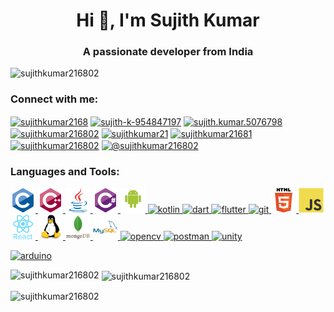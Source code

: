 <h1 align="center">Hi 👋, I'm Sujith Kumar</h1>
<h3 align="center">A passionate developer from India</h3>

<p align="left"> <img src="https://komarev.com/ghpvc/?username=sujithkumar216802&label=Profile%20views&color=0e75b6&style=flat" alt="sujithkumar216802" /> </p>

<h3 align="left">Connect with me:</h3>
<p align="left">
<a href="https://twitter.com/sujithkumar2168" target="blank"><img align="center" src="https://raw.githubusercontent.com/rahuldkjain/github-profile-readme-generator/master/src/images/icons/Social/twitter.svg" alt="sujithkumar2168" height="30" width="40" /></a>
<a href="https://linkedin.com/in/sujith-k-954847197" target="blank"><img align="center" src="https://raw.githubusercontent.com/rahuldkjain/github-profile-readme-generator/master/src/images/icons/Social/linked-in-alt.svg" alt="sujith-k-954847197" height="30" width="40" /></a>
<a href="https://fb.com/sujith.kumar.5076798" target="blank"><img align="center" src="https://raw.githubusercontent.com/rahuldkjain/github-profile-readme-generator/master/src/images/icons/Social/facebook.svg" alt="sujith.kumar.5076798" height="30" width="40" /></a>
<a href="https://instagram.com/sujithkumar216802" target="blank"><img align="center" src="https://raw.githubusercontent.com/rahuldkjain/github-profile-readme-generator/master/src/images/icons/Social/instagram.svg" alt="sujithkumar216802" height="30" width="40" /></a>
<a href="https://www.codechef.com/users/sujithkumar21" target="blank"><img align="center" src="https://cdn.jsdelivr.net/npm/simple-icons@3.1.0/icons/codechef.svg" alt="sujithkumar21" height="30" width="40" /></a>
<a href="https://www.hackerrank.com/sujithkumar21681" target="blank"><img align="center" src="https://raw.githubusercontent.com/rahuldkjain/github-profile-readme-generator/master/src/images/icons/Social/hackerrank.svg" alt="sujithkumar21681" height="30" width="40" /></a>
<a href="https://codeforces.com/profile/sujithkumar216802" target="blank"><img align="center" src="https://cdn.jsdelivr.net/npm/simple-icons@3.0.1/icons/codeforces.svg" alt="sujithkumar216802" height="30" width="40" /></a>
<a href="https://www.hackerearth.com/@sujithkumar216802" target="blank"><img align="center" src="https://raw.githubusercontent.com/rahuldkjain/github-profile-readme-generator/master/src/images/icons/Social/hackerearth.svg" alt="@sujithkumar216802" height="30" width="40" /></a>
</p>

<h3 align="left">Languages and Tools:</h3>
<p align="left"> 
<a href="https://www.cprogramming.com/" target="_blank"> <img src="https://raw.githubusercontent.com/devicons/devicon/master/icons/c/c-original.svg" alt="c" width="40" height="40"/> </a> <a href="https://www.w3schools.com/cpp/" target="_blank"> <img src="https://raw.githubusercontent.com/devicons/devicon/master/icons/cplusplus/cplusplus-original.svg" alt="cplusplus" width="40" height="40"/> </a><a href="https://www.java.com" target="_blank"> <img src="https://raw.githubusercontent.com/devicons/devicon/master/icons/java/java-original.svg" alt="java" width="40" height="40"/> </a> <a href="https://www.w3schools.com/cs/" target="_blank"> <img src="https://raw.githubusercontent.com/devicons/devicon/master/icons/csharp/csharp-original.svg" alt="csharp" width="40" height="40"/> </a> <a href="https://developer.android.com" target="_blank"> <img src="https://raw.githubusercontent.com/devicons/devicon/master/icons/android/android-original-wordmark.svg" alt="android" width="40" height="40"/> </a> <a href="https://kotlinlang.org" target="_blank"> <img src="https://www.vectorlogo.zone/logos/kotlinlang/kotlinlang-icon.svg" alt="kotlin" width="40" height="40"/> </a> <a href="https://dart.dev" target="_blank"> <img src="https://www.vectorlogo.zone/logos/dartlang/dartlang-icon.svg" alt="dart" width="40" height="40"/> </a> <a href="https://flutter.dev" target="_blank"> <img src="https://www.vectorlogo.zone/logos/flutterio/flutterio-icon.svg" alt="flutter" width="40" height="40"/> </a> <a href="https://git-scm.com/" target="_blank"> <img src="https://www.vectorlogo.zone/logos/git-scm/git-scm-icon.svg" alt="git" width="40" height="40"/> </a> <a href="https://www.w3.org/html/" target="_blank"> <img src="https://raw.githubusercontent.com/devicons/devicon/master/icons/html5/html5-original-wordmark.svg" alt="html5" width="40" height="40"/> </a> <a href="https://developer.mozilla.org/en-US/docs/Web/JavaScript" target="_blank"> <img src="https://raw.githubusercontent.com/devicons/devicon/master/icons/javascript/javascript-original.svg" alt="javascript" width="40" height="40"/> </a> <a href="https://reactjs.org/" target="_blank"> <img src="https://raw.githubusercontent.com/devicons/devicon/master/icons/react/react-original-wordmark.svg" alt="react" width="40" height="40"/> </a> <a href="https://www.linux.org/" target="_blank"> <img src="https://raw.githubusercontent.com/devicons/devicon/master/icons/linux/linux-original.svg" alt="linux" width="40" height="40"/> </a> <a href="https://www.mongodb.com/" target="_blank"> <img src="https://raw.githubusercontent.com/devicons/devicon/master/icons/mongodb/mongodb-original-wordmark.svg" alt="mongodb" width="40" height="40"/> </a> <a href="https://www.mysql.com/" target="_blank"> <img src="https://raw.githubusercontent.com/devicons/devicon/master/icons/mysql/mysql-original-wordmark.svg" alt="mysql" width="40" height="40"/> </a> <a href="https://opencv.org/" target="_blank"> <img src="https://www.vectorlogo.zone/logos/opencv/opencv-icon.svg" alt="opencv" width="40" height="40"/> </a> <a href="https://postman.com" target="_blank"> <img src="https://www.vectorlogo.zone/logos/getpostman/getpostman-icon.svg" alt="postman" width="40" height="40"/> </a> <a href="https://unity.com/" target="_blank"> <img src="https://www.vectorlogo.zone/logos/unity3d/unity3d-icon.svg" alt="unity" width="40" height="40"/> </a> </p><a href="https://www.arduino.cc/" target="_blank"> <img src="https://cdn.worldvectorlogo.com/logos/arduino-1.svg" alt="arduino" width="40" height="40"/> </a> 


<p><img align="left" src="https://github-readme-stats.vercel.app/api/top-langs?username=sujithkumar216802&show_icons=true&count_private=true&theme=dark&locale=en&layout=compact" alt="sujithkumar216802" /></p>

<p>&nbsp;<img align="center" src="https://github-readme-stats.vercel.app/api?username=sujithkumar216802&show_icons=true&count_private=true&theme=dark&locale=en" alt="sujithkumar216802" /></p>

<p><img align="center" src="https://github-readme-streak-stats.herokuapp.com/?user=sujithkumar216802&count_private=true&theme=dark" alt="sujithkumar216802" /></p>
